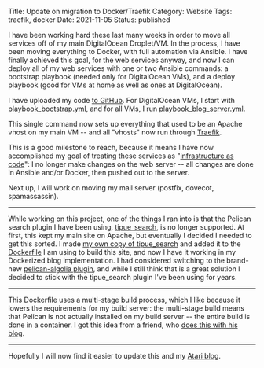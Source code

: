 Title: Update on migration to Docker/Traefik
Category: Website
Tags: traefik, docker
Date: 2021-11-05
Status: published

I have been working hard these last many weeks in order to move all services off of my main DigitalOcean Droplet/VM.  In the process, I have been moving everything to Docker, with full automation via Ansible.  I have finally achieved this goal, for the web services anyway, and now I can deploy all of my web services with one or two Ansible commands: a bootstrap playbook (needed only for DigitalOcean VMs), and  a deploy playbook (good for VMs at home as well as ones at DigitalOcean).

I have uploaded my code [to GitHub](https://github.com/ataridude/ansible).  For DigitalOcean VMs, I start with [playbook_bootstrap.yml](https://github.com/ataridude/ansible/blob/master/playbook_bootstrap.yml), and for all VMs, I run [playbook_blog_server.yml](https://github.com/ataridude/ansible/blob/master/playbook_blog_server.yml).

This single command now sets up everything that used to be an Apache vhost on my main VM -- and all "vhosts" now run through [Traefik](https://traefik.io/traefik/).

This is a good milestone to reach, because it means I have now accomplished my goal of treating these services as "[infrastructure as code](https://en.wikipedia.org/wiki/Infrastructure_as_code)": I no longer make changes on the web server -- all changes are done in Ansible and/or Docker, then pushed out to the server.

Next up, I will work on moving my mail server (postfix, dovecot, spamassassin).

-----

While working on this project, one of the things I ran into is that the Pelican search plugin I have been using, [tipue_search](https://github.com/getpelican/pelican-plugins/tree/master/tipue_search), is no longer supported.  At first, this kept my main site on Apache, but eventually I decided I needed to get this sorted.  I made [my own copy of tipue_search](https://github.com/ataridude/pelican_tipue_search) and added it to the [Dockerfile](https://github.com/ataridude/unixdude.net/blob/master/Dockerfile) I am using to build this site, and now I have it working in my Dockerized blog implementation.  I had considered switching to the brand-new [pelican-algolia plugin](https://github.com/rehanhaider/pelican-algolia/tree/main/pelican/plugins/pelican_algolia), and while I still think that is a great solution I decided to stick with the tipue_search plugin I've been using for years.

-----

This Dockerfile uses a multi-stage build process, which I like because it lowers the requirements for my build server: the multi-stage build means that Pelican is not actually installed on my build server -- the entire build is done in a container.  I got this idea from a friend, who [does this with his blog](https://gitlab.com/blcarman/blog/-/blob/master/Dockerfile).

-----

Hopefully I will now find it easier to update this and my [Atari blog](https://www.ataridude.net).

